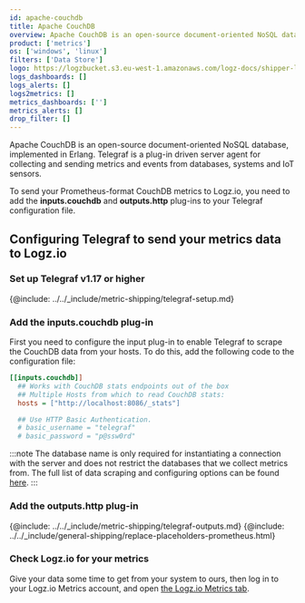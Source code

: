 ```yaml
---
id: apache-couchdb
title: Apache CouchDB 
overview: Apache CouchDB is an open-source document-oriented NoSQL database, implemented in Erlang.
product: ['metrics']
os: ['windows', 'linux']
filters: ['Data Store']
logo: https://logzbucket.s3.eu-west-1.amazonaws.com/logz-docs/shipper-logos/couchdb.png
logs_dashboards: []
logs_alerts: []
logs2metrics: []
metrics_dashboards: ['']
metrics_alerts: []
drop_filter: []
---
```

 

Apache CouchDB is an open-source document-oriented NoSQL database, implemented in Erlang. Telegraf is a plug-in driven server agent for collecting and sending metrics and events from databases, systems and IoT sensors.

To send your Prometheus-format CouchDB metrics to Logz.io, you need to add the **inputs.couchdb** and **outputs.http** plug-ins to your Telegraf configuration file.

## Configuring Telegraf to send your metrics data to Logz.io

 

### Set up Telegraf v1.17 or higher

{@include: ../../_include/metric-shipping/telegraf-setup.md}
 
### Add the inputs.couchdb plug-in

First you need to configure the input plug-in to enable Telegraf to scrape the CouchDB data from your hosts. To do this, add the following code to the configuration file:


``` ini
[[inputs.couchdb]]
  ## Works with CouchDB stats endpoints out of the box
  ## Multiple Hosts from which to read CouchDB stats:
  hosts = ["http://localhost:8086/_stats"]

  ## Use HTTP Basic Authentication.
  # basic_username = "telegraf"
  # basic_password = "p@ssw0rd"
```

:::note
The database name is only required for instantiating a connection with the server and does not restrict the databases that we collect metrics from. The full list of data scraping and configuring options can be found [here](https://github.com/influxdata/telegraf/blob/release-1.18/plugins/inputs/couchdb/README.md).
:::
 

### Add the outputs.http plug-in

{@include: ../../_include/metric-shipping/telegraf-outputs.md}
{@include: ../../_include/general-shipping/replace-placeholders-prometheus.html}

### Check Logz.io for your metrics

Give your data some time to get from your system to ours, then log in to your Logz.io Metrics account, and open [the Logz.io Metrics tab](https://app.logz.io/#/dashboard/metrics/).


 
